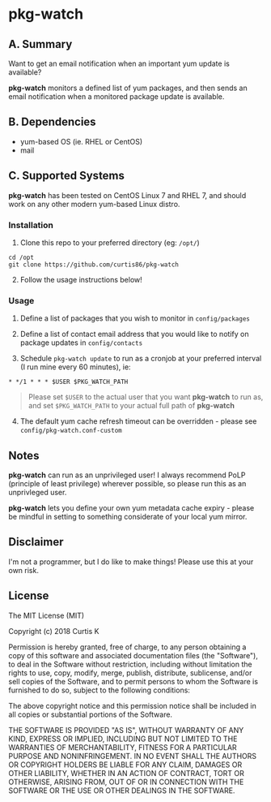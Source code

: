 # pkg-watch

## A. Summary

Want to get an email notification when an important yum update is available?

**pkg-watch** monitors a defined list of yum packages, and then sends an email notification when a monitored package update  is available.

## B. Dependencies

 * yum-based OS (ie. RHEL or CentOS)
 * mail


## C. Supported Systems

**pkg-watch** has been tested on CentOS Linux 7 and RHEL 7, and should work on any other modern yum-based Linux distro.

### Installation

1. Clone this repo to your preferred directory (eg: `/opt/`)

```
cd /opt
git clone https://github.com/curtis86/pkg-watch
```

2. Follow the usage instructions below!

### Usage

1) Define a list of packages that you wish to monitor in `config/packages`

2) Define a list of contact email address that you would like to notify on package updates in `config/contacts`

3) Schedule `pkg-watch update` to run as a cronjob at your preferred interval (I run mine every 60 minutes), ie:

`* */1 * * * $USER $PKG_WATCH_PATH`

> Please set `$USER` to the actual user that you want **pkg-watch** to run as, and set `$PKG_WATCH_PATH` to your actual full path of **pkg-watch**

4) The default yum cache refresh timeout can be overridden - please see `config/pkg-watch.conf-custom`

## Notes

**pkg-watch** can run as an unprivileged user! I always recommend PoLP (principle of least privilege) wherever possible, so please run this as an unprivleged user.

**pkg-watch** lets you define your own yum metadata cache expiry - please be mindful in setting to something considerate of your local yum mirror.

## Disclaimer

I'm not a programmer, but I do like to make things! Please use this at your own risk.

## License

The MIT License (MIT)

Copyright (c) 2018 Curtis K

Permission is hereby granted, free of charge, to any person obtaining a copy of this software and associated documentation files (the "Software"), to deal in the Software without restriction, including without limitation the rights to use, copy, modify, merge, publish, distribute, sublicense, and/or sell copies of the Software, and to permit persons to whom the Software is furnished to do so, subject to the following conditions:

The above copyright notice and this permission notice shall be included in all copies or substantial portions of the Software.

THE SOFTWARE IS PROVIDED "AS IS", WITHOUT WARRANTY OF ANY KIND, EXPRESS OR IMPLIED, INCLUDING BUT NOT LIMITED TO THE WARRANTIES OF MERCHANTABILITY, FITNESS FOR A PARTICULAR PURPOSE AND NONINFRINGEMENT. IN NO EVENT SHALL THE AUTHORS OR COPYRIGHT HOLDERS BE LIABLE FOR ANY CLAIM, DAMAGES OR OTHER LIABILITY, WHETHER IN AN ACTION OF CONTRACT, TORT OR OTHERWISE, ARISING FROM, OUT OF OR IN CONNECTION WITH THE SOFTWARE OR THE USE OR OTHER DEALINGS IN THE SOFTWARE.